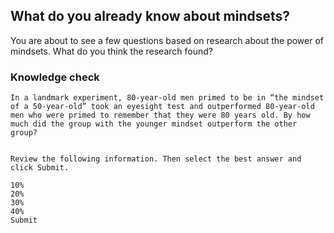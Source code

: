 ## What do you already know about mindsets?

You are about to see a few questions based on research about the power of mindsets. What do you think the research found?

### Knowledge check
```
In a landmark experiment, 80-year-old men primed to be in “the mindset of a 50-year-old” took an eyesight test and outperformed 80-year-old men who were primed to remember that they were 80 years old. By how much did the group with the younger mindset outperform the other group?


Review the following information. Then select the best answer and click Submit.

10%
20%
30%
40%
Submit
```
